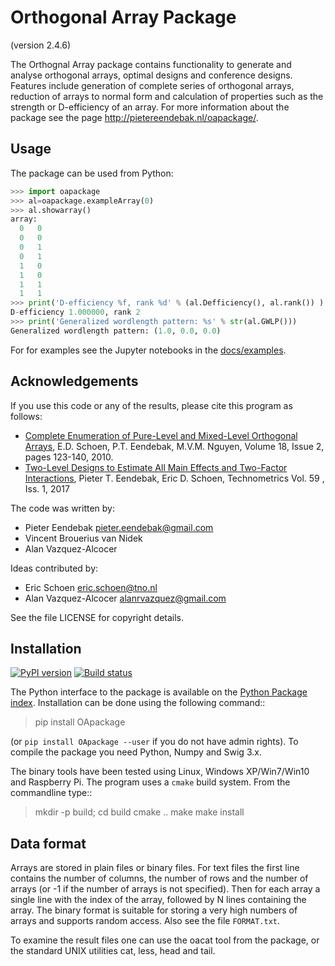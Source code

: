 Orthogonal Array Package
========================

(version 2.4.6)

The Orthognal Array package contains functionality to generate and analyse orthogonal arrays, optimal designs and conference designs.
Features include generation of complete series of orthogonal arrays, 
reduction of arrays to normal form and calculation of properties such as the strength or D-efficiency of an array.
For more information about the package see the page <http://pietereendebak.nl/oapackage/>.

Usage
-------

The package can be used from Python:
``` python
>>> import oapackage
>>> al=oapackage.exampleArray(0)
>>> al.showarray()
array: 
  0   0
  0   0
  0   1
  0   1
  1   0
  1   0
  1   1
  1   1
>>> print('D-efficiency %f, rank %d' % (al.Defficiency(), al.rank()) )
D-efficiency 1.000000, rank 2
>>> print('Generalized wordlength pattern: %s' % str(al.GWLP()))
Generalized wordlength pattern: (1.0, 0.0, 0.0)
```

For for examples see the Jupyter notebooks in the
[docs/examples](docs/examples/).

Acknowledgements
----------------

If you use this code or any of the results, please cite this program as follows:

* [Complete Enumeration of Pure-Level and Mixed-Level Orthogonal Arrays](http://dx.doi.org/10.1002/jcd.20236), E.D. Schoen, P.T. Eendebak, M.V.M. Nguyen, Volume 18, Issue 2, pages 123-140, 2010.
* [Two-Level Designs to Estimate All Main Effects and Two-Factor Interactions](https://doi.org/10.1080/00401706.2016.1142903), Pieter T. Eendebak, Eric D. Schoen, Technometrics Vol. 59 , Iss. 1, 2017

The code was written by:

* Pieter Eendebak <pieter.eendebak@gmail.com>
* Vincent Brouerius van Nidek
* Alan Vazquez-Alcocer

Ideas contributed by:

* Eric Schoen <eric.schoen@tno.nl>
* Alan Vazquez-Alcocer <alanrvazquez@gmail.com>

See the file LICENSE for copyright details.

Installation
------------

[![PyPI version](https://badge.fury.io/py/OApackage.svg)](https://badge.fury.io/py/OApackage)
[![Build status](https://ci.appveyor.com/api/projects/status/f6ia9br95soimf9u?svg=true)](https://ci.appveyor.com/project/eendebakpt/oapackage-4lws8)

The Python interface to the package is available on the [Python Package index](https://pypi.python.org/pypi/OApackage/).
Installation can be done using the following command::

> pip install OApackage 

(or `pip install OApackage --user` if you do not have admin rights). To compile the package you need Python, Numpy and Swig 3.x.

The binary tools have been tested using Linux, Windows XP/Win7/Win10 and Raspberry Pi.
The program uses a `cmake` build system. From the commandline type::

> mkdir -p build; cd build
> cmake ..
> make
> make install


Data format
-----------

Arrays are stored in plain files or binary files. For text files the first line contains the number of columns, the number of rows and the number of arrays (or -1 if the number of arrays is not specified). Then for each array a single line with the index of the array, followed by N lines containing the array. The binary format is suitable for storing a very high numbers of arrays and supports random access. Also see the file `FORMAT.txt`.

To examine the result files one can use the oacat tool from the package, or the standard UNIX utilities cat, less, head and tail.






